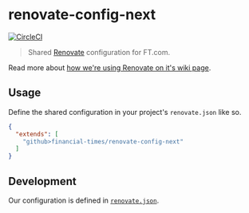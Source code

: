 # renovate-config-next

[![CircleCI](https://circleci.com/gh/Financial-Times/renovate-config-next.svg?style=svg)](https://circleci.com/gh/Financial-Times/renovate-config-next)

> Shared [Renovate](https://renovatebot.com/) configuration for FT.com.

Read more about [how we're using Renovate on it's wiki page](https://github.com/Financial-Times/next/wiki/Renovate).

## Usage

Define the shared configuration in your project's `renovate.json` like so.

```json
{
  "extends": [
    "github>financial-times/renovate-config-next"
  ]
}
```

## Development

Our configuration is defined in [`renovate.json`](/blob/master/renovate.json).
